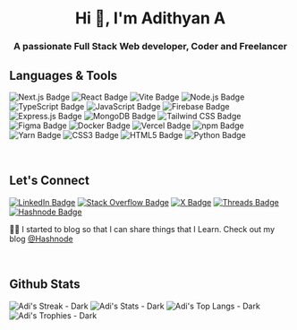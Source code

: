 <h1 align="center">Hi 👋, I'm Adithyan A </h1>
<h3 align="center">A passionate Full Stack Web developer, Coder and Freelancer</h3>



<!-- LANGUAGES AND TOOLS START -->
## Languages & Tools
<!-- ![Supabase Badge](https://img.shields.io/badge/Supabase-181818?style=for-the-badge&logo=supabase&logoColor=white) -->
<!-- ![GraphQL Badge](https://img.shields.io/badge/GraphQl-E10098?style=for-the-badge&logo=graphql&logoColor=white) -->
<!-- ![Prisma Badge](https://img.shields.io/badge/Prisma-3982CE?style=for-the-badge&logo=Prisma&logoColor=white) -->
<!-- ![Shadcn UI Badge](https://img.shields.io/badge/shadcn%2Fui-000000?style=for-the-badge&logo=shadcnui&logoColor=white) -->
![Next.js Badge](https://img.shields.io/badge/next%20js-000000?style=for-the-badge&logo=nextdotjs&logoColor=white)
![React Badge](https://img.shields.io/badge/React-20232A?style=for-the-badge&logo=react&logoColor=61DAFB)
![Vite Badge](https://img.shields.io/badge/Vite-B73BFE?style=for-the-badge&logo=vite&logoColor=FFD62E)
![Node.js Badge](https://img.shields.io/badge/Node%20js-339933?style=for-the-badge&logo=nodedotjs&logoColor=white)
![TypeScript Badge](https://img.shields.io/badge/TypeScript-007ACC?style=for-the-badge&logo=typescript&logoColor=white)
![JavaScript Badge](https://img.shields.io/badge/JavaScript-323330?style=for-the-badge&logo=javascript&logoColor=F7DF1E)
![Firebase Badge](https://img.shields.io/badge/firebase-ffca28?style=for-the-badge&logo=firebase&logoColor=black)
![Express.js Badge](https://img.shields.io/badge/Express%20js-000000?style=for-the-badge&logo=express&logoColor=white)
![MongoDB Badge](https://img.shields.io/badge/MongoDB-4EA94B?style=for-the-badge&logo=mongodb&logoColor=white)
![Tailwind CSS Badge](https://img.shields.io/badge/Tailwind_CSS-38B2AC?style=for-the-badge&logo=tailwind-css&logoColor=white)
![Figma Badge](https://img.shields.io/badge/Figma-F24E1E?style=for-the-badge&logo=figma&logoColor=white)
![Docker Badge](https://img.shields.io/badge/Docker-2CA5E0?style=for-the-badge&logo=docker&logoColor=white)
![Vercel Badge](https://img.shields.io/badge/Vercel-000000?style=for-the-badge&logo=vercel&logoColor=white)
![npm Badge](https://img.shields.io/badge/npm-CB3837?style=for-the-badge&logo=npm&logoColor=white)
![Yarn Badge](https://img.shields.io/badge/Yarn-2C8EBB?style=for-the-badge&logo=yarn&logoColor=white)
![CSS3 Badge](https://img.shields.io/badge/CSS3-1572B6?style=for-the-badge&logo=css3&logoColor=white)
![HTML5 Badge](https://img.shields.io/badge/HTML5-E34F26?style=for-the-badge&logo=html5&logoColor=white)
![Python Badge](https://img.shields.io/badge/Python-FFD43B?style=for-the-badge&logo=python&logoColor=blue)
<!-- LANGUAGES AND TOOLS END -->

<br>

<!-- CONTACT START -->
## Let's Connect
[![LinkedIn Badge](https://img.shields.io/badge/LinkedIn-0077B5?style=for-the-badge&logo=linkedin&logoColor=white)](https://www.linkedin.com/in/iadithyana/)
[![Stack Overflow Badge](https://img.shields.io/badge/Stack_Overflow-FE7A16?style=for-the-badge&logo=stack-overflow&logoColor=white)](https://stackoverflow.com/users/20864973/adithyan-a)
[![X Badge](https://img.shields.io/badge/X-000000?style=for-the-badge&logo=x&logoColor=white)](https://twitter.com/iadithyana)
[![Threads Badge](https://img.shields.io/badge/Threads-000000?style=for-the-badge&logo=Threads&logoColor=white)](https://www.threads.net/@iadithyana)
[![Hashnode Badge](https://img.shields.io/badge/Hashnode-2962FF?style=for-the-badge&logo=hashnode&logoColor=white)](https://hashnode.com/@adithyana)

✍🏻 I started to blog so that I can share things that I Learn. Check out my blog [@Hashnode](https://adithyana.hashnode.dev/)
<!-- CONTACT END -->

<br>

<!-- GITHUB STATS START -->
## Github Stats


![Adi's Streak - Dark](https://github-readme-streak-stats-liart-ten.vercel.app/?user=AdithyanA2005&theme=nord&count_private=true&hide_border=true&card_width=1000#gh-dark-mode-only)
![Adi's Stats - Dark](https://github-readme-stats.vercel.app/api?username=AdithyanA2005&rank_icon=percentile&show_icons=true&theme=nord&count_private=true&hide_border=true&card_width=1000#gh-dark-mode-only)
![Adi's Top Langs - Dark](https://github-readme-stats.vercel.app/api/top-langs/?username=AdithyanA2005&theme=nord&langs_count=20&icon_color=57a8ff&hide_border=true&card_width=1000#gh-dark-mode-only)
![Adi's Trophies - Dark](https://github-profile-trophy.vercel.app/?username=AdithyanA2005&theme=nord&no-frame=true&column=6&margin-w=8&margin-h=5#gh-dark-mode-only)
<!-- GITHUB STATS END -->
